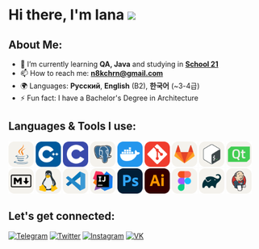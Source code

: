 # Hi there, I'm Iana <img src="https://media.giphy.com/media/mGcNjsfWAjY5AEZNw6/giphy.gif" width="50">

## About Me:

- 🌱 I’m currently learning **QA, Java** and studying in [**School 21**](https://21-school.ru/)
- 📫 How to reach me: **n8kchrn@gmail.com**
- 🌍 Languages: **Русский**, **English** (B2),  **한국어** (~3-4급)
- ⚡ Fun fact: I have a Bachelor's Degree in Architecture


## Languages & Tools I use:
  
<a href="https://www.java.com"><img src="https://github.com/tandpfun/skill-icons/blob/main/icons/Java-Light.svg" title="Java" alt="Java" width="50" height="50"/></a>
<a href="https://isocpp.org"><img src="https://github.com/tandpfun/skill-icons/blob/main/icons/CPP.svg" title="CPP" alt="CPP" width="50" height="50"/></a>
<a href="https://www.cprogramming.com"><img src="https://github.com/tandpfun/skill-icons/blob/main/icons/C.svg" title="C" alt="C" width="50" height="50"/></a>
<a href="https://www.postgresql.org"><img src="https://github.com/tandpfun/skill-icons/blob/main/icons/PostgreSQL-Light.svg" title="PostgreSQL" alt="PostgreSQL" width="50" height="50"/></a>
<a href="https://www.docker.com"><img src="https://github.com/tandpfun/skill-icons/blob/main/icons/Docker.svg" title="Docker" alt="Docker" width="50" height="50"/></a>
<a href="https://git-scm.com"><img src="https://github.com/tandpfun/skill-icons/blob/main/icons/Git.svg" title="Git" alt="Git" width="50" height="50"/></a>
<a href="https://about.gitlab.com"><img src="https://github.com/tandpfun/skill-icons/blob/main/icons/GitLab-Light.svg" title="GitLab" alt="GitLab" width="50" height="50"/></a>
<a href="https://www.gnu.org/software/bash"><img src="https://github.com/tandpfun/skill-icons/blob/main/icons/Bash-Light.svg" title="Bash" alt="Bash" width="50" height="50"/></a>
<a href="https://www.qt.io"><img src="https://github.com/tandpfun/skill-icons/blob/main/icons/QT-Light.svg" title="QT" alt="QT" width="50" height="50"/></a>
<a href="https://www.markdownguide.org"><img src="https://github.com/tandpfun/skill-icons/blob/main/icons/Markdown-Light.svg" title="Markdown" alt="Markdown" width="50" height="50"/></a>
<a href="https://git.kernel.org/pub/scm/linux/kernel/git/torvalds/linux.git"><img src="https://github.com/tandpfun/skill-icons/blob/main/icons/Linux-Light.svg" title="Linux" alt="Linux" width="50" height="50"/></a>
<a href="https://code.visualstudio.com"><img src="https://github.com/tandpfun/skill-icons/blob/main/icons/VSCode-Light.svg" title="VSCode" alt="VSCode" width="50" height="50"/></a>
<a href="https://www.jetbrains.com/idea"><img src="https://github.com/tandpfun/skill-icons/blob/main/icons/Idea-Light.svg" title="Idea" alt="Idea" width="50" height="50"/></a>
<a href="https://www.adobe.com/products/photoshop.html"><img src="https://github.com/tandpfun/skill-icons/blob/main/icons/Photoshop.svg" title="Photoshop" alt="Photoshop" width="50" height="50"/></a>
<a href="https://www.adobe.com/products/illustrator.html"><img src="https://github.com/tandpfun/skill-icons/blob/main/icons/Illustrator.svg" title="Illustrator" alt="Illustrator" width="50" height="50"/></a>
<a href="https://www.figma.com"><img src="https://github.com/tandpfun/skill-icons/blob/main/icons/Figma-Light.svg" title="Figma" alt="Figma" width="50" height="50"/></a>
<a href="https://gradle.org"><img src="https://github.com/tandpfun/skill-icons/blob/main/icons/Gradle-Light.svg" title="Gradle" alt="Gradle" width="50" height="50"/></a>
<a href="https://www.jenkins.io"><img src="https://github.com/tandpfun/skill-icons/blob/main/icons/Jenkins-Light.svg" title="Jenkins" alt="Jenkins" width="50" height="50"/></a>


## Let's get connected:
[![Telegram](https://img.shields.io/badge/@gloomyjana-26A5E4?style=flat&logo=telegram&logoColor=white)](https://t.me/gloomyjana)
[![Twitter](https://img.shields.io/badge/@gloomyjana-1DA1F2?style=flat&logo=twitter&logoColor=white)](https://twitter.com/gloomyjana)
[![Instagram](https://img.shields.io/badge/@gl8myana-E4405F?style=flat&logo=instagram&logoColor=white)](https://www.instagram.com/gl8myana)
[![VK](https://img.shields.io/badge/@akchur1na-0077FF?style=flat&logo=vk&logoColor=white)](https://vk.com/akchur1na)
